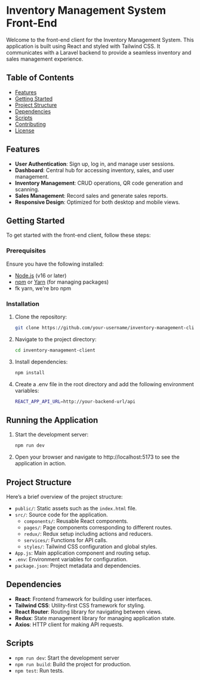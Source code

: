 # Inventory Management System Front-End

Welcome to the front-end client for the Inventory Management System. This application is built using React and styled with Tailwind CSS. It communicates with a Laravel backend to provide a seamless inventory and sales management experience.

## Table of Contents

- [Features](#features)
- [Getting Started](#getting-started)
- [Project Structure](#project-structure)
- [Dependencies](#dependencies)
- [Scripts](#scripts)
- [Contributing](#contributing)
- [License](#license)

## Features

- **User Authentication**: Sign up, log in, and manage user sessions.
- **Dashboard**: Central hub for accessing inventory, sales, and user management.
- **Inventory Management**: CRUD operations, QR code generation and scanning.
- **Sales Management**: Record sales and generate sales reports.
- **Responsive Design**: Optimized for both desktop and mobile views.

## Getting Started

To get started with the front-end client, follow these steps:

### Prerequisites

Ensure you have the following installed:

- [Node.js](https://nodejs.org/) (v16 or later)
- [npm](https://www.npmjs.com/) or [Yarn](https://classic.yarnpkg.com/en/docs/getting-started/) (for managing packages)
- fk yarn, we're bro npm

### Installation

1. Clone the repository:

   ```bash
   git clone https://github.com/your-username/inventory-management-client.git
2. Navigate to the project directory:
   
   ```bash
   cd inventory-management-client

3. Install dependencies:
   
   ```bash
   npm install

4. Create a .env file in the root directory and add the following environment variables:
   
   ```bash
   REACT_APP_API_URL=http://your-backend-url/api

## Running the Application

1. Start the development server:
   
   ```bash
   npm run dev

2. Open your browser and navigate to http://localhost:5173 to see the application in action.


## Project Structure

Here’s a brief overview of the project structure:

- `public/`: Static assets such as the `index.html` file.
- `src/`: Source code for the application.
  - `components/`: Reusable React components.
  - `pages/`: Page components corresponding to different routes.
  - `redux/`: Redux setup including actions and reducers.
  - `services/`: Functions for API calls.
  - `styles/`: Tailwind CSS configuration and global styles.
- `App.js`: Main application component and routing setup.
- `.env`: Environment variables for configuration.
- `package.json`: Project metadata and dependencies.

## Dependencies

- **React**: Frontend framework for building user interfaces.
- **Tailwind CSS**: Utility-first CSS framework for styling.
- **React Router**: Routing library for navigating between views.
- **Redux**: State management library for managing application state.
- **Axios**: HTTP client for making API requests.

## Scripts

<!-- `npm start` or `yarn start`: Start the development server.-->
- `npm run dev`: Start the development server
- `npm run build`: Build the project for production.
- `npm test`: Run tests.

<!--## Contributing

Contributions are welcome! Please follow these guidelines:

1. Fork the repository.
2. Create a feature branch (`git checkout -b feature/YourFeature`).
3. Commit your changes (`git commit -am 'Add new feature'`).
4. Push to the branch (`git push origin feature/YourFeature`).
5. Open a pull request.->


